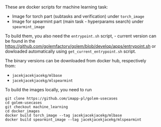 These are docker scripts for machine learning task:
 - Image for torch part (subtasks and verification) under `torch_image`
 - Image for spearmint part (main task - hyperparams search) under `spearmint_image`
 
To build them, you also need the `entrypoint.sh` script, - current version can be found in the https://github.com/golemfactory/golem/blob/develop/apps/entrypoint.sh or dowloaded automatically using `get_current_entrypoint.sh` script.

The binary versions can be downloaded from docker hub, respectively from:
  - `jacekjacekjacekg/mlbase`
  - `jacekjacekjacekg/mlspearmint`
  
To build the images locally, you need to run
```
git clone https://github.com/imapp-pl/golem-usecases
cd golem-usecases
git checkout machine_learning
cd docker_images
docker build torch_image --tag jacekjacekjacekg/mlbase
docker build spearmint_image --tag jacekjacekjacekg/mlspearmint
```

